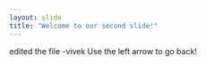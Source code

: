 ```yaml
---
layout: slide
title: "Welcome to our second slide!"
---
```

edited the file -vivek
Use the left arrow to go back!
